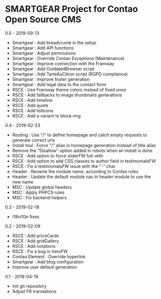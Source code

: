 SMARTGEAR Project for Contao Open Source CMS
========

0.5 - 2019-09-13
- Smartgear : Add breadcrumb in the setup
- Smartgear : Add API functions
- Smartgear : Adjust permissions
- Smartgear : Override Contao Exceptions (Maintenance)
- Smartgear : Improve connection with the Framway
- Smartgear : Add OutdatedBrowser script 
- Smartgear : Add TarteAuCitron script (RGPD compliance)
- Smartgear : Improve footer generation
- Smartgear : Add legal data to the contact form
- RSCE : Use Framway theme colors instead of fixed ones
- RSCE : Add fallbacks to image thumbnails generations
- RSCE : Add timeline
- RSCE : Add quote
- RSCE : Add listIcons
- RSCE : Add a variant to block-img

0.4 - 2019-02-23
- Routing : Use "/" to define homepage and catch empty requests to generate correct urls
- Install tool : Force "/" alias in homepage generation instead of title alias
- Remove the "Disallow" option added in robots when an install is done
- RSCE : Add option to force sliderFW full-with
- RSCE : Add option to add CSS classes to author field in testimonialsFW
- RSCE : Fix a testimonialsFW issue with the "-" char
- Header : Rename the module name, according to Contao rules
- Header : Update the default module nav in header module to use the new name
- MSC : Update global headers
- MSC : Apply PHPCS rules
- MSC : Fix backend helpers

0.3 - 2019-02-18
- i18nl10n fixes

0.2 - 2019-02-09
- RSCE : Add priceCards
- RSCE : Add gridGallery
- RSCE : Add notations
- RSCE : Fix a bug in heroFW
- Contao Element : Override hyperlink
- Smartgear : Add blog configuration
- Improve user default generation

0.1 - 2018-04-19
- Init git repository
- Adjust FR translations